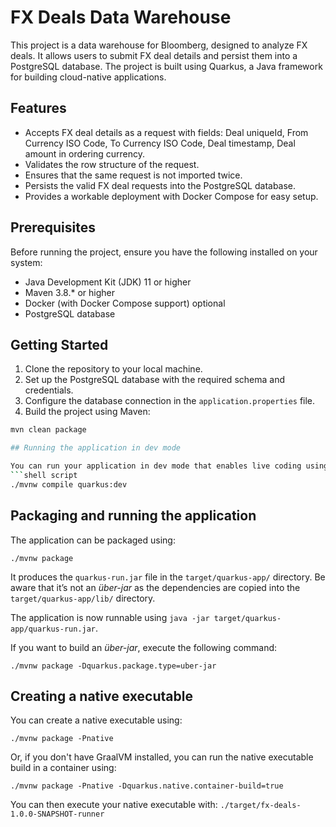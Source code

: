 # FX Deals Data Warehouse

This project is a data warehouse for Bloomberg, designed to analyze FX deals. 
It allows users to submit FX deal details and persist them into a PostgreSQL database. 
The project is built using Quarkus, a Java framework for building cloud-native applications.

## Features

- Accepts FX deal details as a request with fields: Deal uniqueId, From Currency ISO Code, To Currency ISO Code, Deal timestamp, Deal amount in ordering currency.
- Validates the row structure of the request.
- Ensures that the same request is not imported twice.
- Persists the valid FX deal requests into the PostgreSQL database.
- Provides a workable deployment with Docker Compose for easy setup.

## Prerequisites

Before running the project, ensure you have the following installed on your system:

- Java Development Kit (JDK) 11 or higher
- Maven 3.8.* or higher
- Docker (with Docker Compose support) optional
- PostgreSQL database

## Getting Started

1. Clone the repository to your local machine.
2. Set up the PostgreSQL database with the required schema and credentials.
3. Configure the database connection in the `application.properties` file.
4. Build the project using Maven:

```bash
mvn clean package

## Running the application in dev mode

You can run your application in dev mode that enables live coding using:
```shell script
./mvnw compile quarkus:dev
```

## Packaging and running the application

The application can be packaged using:
```shell script
./mvnw package
```
It produces the `quarkus-run.jar` file in the `target/quarkus-app/` directory.
Be aware that it’s not an _über-jar_ as the dependencies are copied into the `target/quarkus-app/lib/` directory.

The application is now runnable using `java -jar target/quarkus-app/quarkus-run.jar`.

If you want to build an _über-jar_, execute the following command:
```shell script
./mvnw package -Dquarkus.package.type=uber-jar
```

## Creating a native executable

You can create a native executable using:
```shell script
./mvnw package -Pnative
```

Or, if you don't have GraalVM installed, you can run the native executable build in a container using:
```shell script
./mvnw package -Pnative -Dquarkus.native.container-build=true
```

You can then execute your native executable with: `./target/fx-deals-1.0.0-SNAPSHOT-runner`
